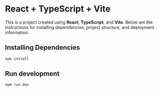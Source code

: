 # React + TypeScript + Vite

This is a project created using **React**, **TypeScript**, and **Vite**. Below are the instructions for installing dependencies, project structure, and deployment information.

## Installing Dependencies
```bash
npm install
```

## Run development

```bash
npm run dev
```